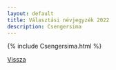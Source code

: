 ```yaml
---
layout: default
title: Választási névjegyzék 2022
description: Csengersima
---
```


{% include Csengersima.html %}

[Vissza](./)